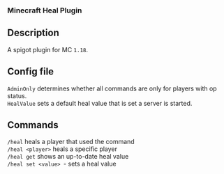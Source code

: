 ### Minecraft Heal Plugin
## Description
A spigot plugin for MC `1.18`.
## Config file
`AdminOnly` determines whether all commands are only for players with op status.\
`HealValue` sets a default heal value that is set a server is started.
## Commands
`/heal` heals a player that used the command\
`/heal <player>` heals a specific player\
`/heal get` shows an up-to-date heal value\
`/heal set <value> `- sets a heal value
